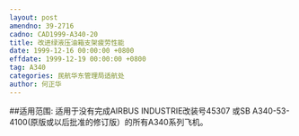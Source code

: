 ```yaml
---
layout: post
amendno: 39-2716
cadno: CAD1999-A340-20
title: 改进绿液压油箱支架疲劳性能
date: 1999-12-16 00:00:00 +0800
effdate: 1999-12-19 00:00:00 +0800
tag: A340
categories: 民航华东管理局适航处
author: 何正华
---
```


##适用范围:
适用于没有完成AIRBUS INDUSTRIE改装号45307 或SB A340-53-4100(原版或以后批准的修订版）的所有A340系列飞机。

